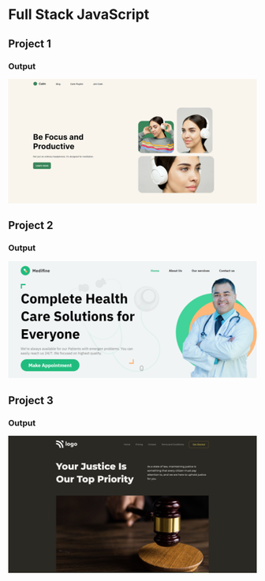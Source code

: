 # Full Stack JavaScript

## Project 1 
### Output
![Project 1](./Project%201/output.png)

## Project 2
### Output

![Project 2](./Project%202/output.png)
## Project 3
### Output

![Project 3](./Project%203/Output.png)

